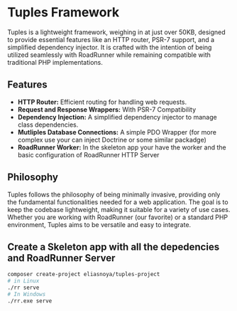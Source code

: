 ﻿# Tuples Framework

Tuples is a lightweight framework, weighing in at just over 50KB, designed to provide essential features like an HTTP router, PSR-7 support, and a simplified dependency injector. 
It is crafted with the intention of being utilized seamlessly with RoadRunner while remaining compatible with traditional PHP implementations.

## Features

- **HTTP Router:** Efficient routing for handling web requests.
- **Request and Response Wrappers:** With PSR-7 Compatibility
- **Dependency Injection:** A simplified dependency injector to manage class dependencies.
- **Mutliples Database Connections:** A simple PDO Wrapper (for more complex use your can inject Doctrine or some similar packadge)
- **RoadRunner Worker:** In the skeleton app your have the worker and the basic configuration of RoadRunner HTTP Server

## Philosophy

Tuples follows the philosophy of being minimally invasive, providing only the fundamental functionalities needed for a web application. The goal is to keep the codebase lightweight, making it suitable for a variety of use cases. Whether you are working with RoadRunner (our favorite) or a standard PHP environment, Tuples aims to be versatile and easy to integrate.

## Create a Skeleton app with all the depedencies and RoadRunner Server

```bash
composer create-project eliasnoya/tuples-project
# in Linux
./rr serve
# In Windows
./rr.exe serve
```
